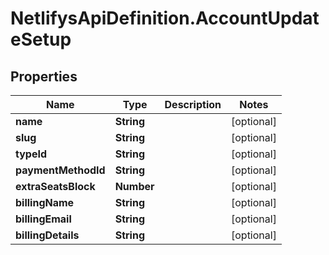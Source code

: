 # NetlifysApiDefinition.AccountUpdateSetup

## Properties
Name | Type | Description | Notes
------------ | ------------- | ------------- | -------------
**name** | **String** |  | [optional] 
**slug** | **String** |  | [optional] 
**typeId** | **String** |  | [optional] 
**paymentMethodId** | **String** |  | [optional] 
**extraSeatsBlock** | **Number** |  | [optional] 
**billingName** | **String** |  | [optional] 
**billingEmail** | **String** |  | [optional] 
**billingDetails** | **String** |  | [optional] 


